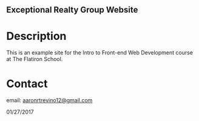 Exceptional Realty Group Website
---

# Description

This is an example site for the Intro to Front-end Web Development course at The Flatiron School.

# Contact

email: aaronrtrevino12@gmail.com

01/27/2017
